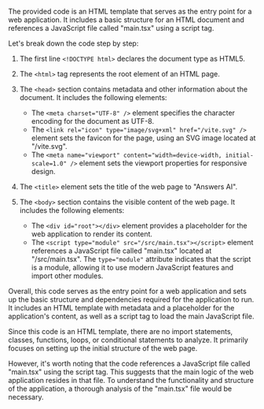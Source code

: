 The provided code is an HTML template that serves as the entry point for a web application. It includes a basic structure for an HTML document and references a JavaScript file called "main.tsx" using a script tag.

Let's break down the code step by step:

1. The first line `<!DOCTYPE html>` declares the document type as HTML5.

2. The `<html>` tag represents the root element of an HTML page.

3. The `<head>` section contains metadata and other information about the document. It includes the following elements:
   - The `<meta charset="UTF-8" />` element specifies the character encoding for the document as UTF-8.
   - The `<link rel="icon" type="image/svg+xml" href="/vite.svg" />` element sets the favicon for the page, using an SVG image located at "/vite.svg".
   - The `<meta name="viewport" content="width=device-width, initial-scale=1.0" />` element sets the viewport properties for responsive design.

4. The `<title>` element sets the title of the web page to "Answers AI".

5. The `<body>` section contains the visible content of the web page. It includes the following elements:
   - The `<div id="root"></div>` element provides a placeholder for the web application to render its content.
   - The `<script type="module" src="/src/main.tsx"></script>` element references a JavaScript file called "main.tsx" located at "/src/main.tsx". The `type="module"` attribute indicates that the script is a module, allowing it to use modern JavaScript features and import other modules.

Overall, this code serves as the entry point for a web application and sets up the basic structure and dependencies required for the application to run. It includes an HTML template with metadata and a placeholder for the application's content, as well as a script tag to load the main JavaScript file.

Since this code is an HTML template, there are no import statements, classes, functions, loops, or conditional statements to analyze. It primarily focuses on setting up the initial structure of the web page.

However, it's worth noting that the code references a JavaScript file called "main.tsx" using the script tag. This suggests that the main logic of the web application resides in that file. To understand the functionality and structure of the application, a thorough analysis of the "main.tsx" file would be necessary.